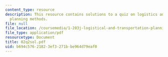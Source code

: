 ```yaml
---
content_type: resource
description: This resource contains solutions to a quiz on logistics and transportation
  planning methods.
file: null
file_location: /coursemedia/1-203j-logistical-and-transportation-planning-methods-fall-2006/b694c57621823ef3271bbe964d79eaf0_02q2sol.pdf
file_type: application/pdf
resourcetype: Document
title: 02q2sol.pdf
uid: b694c576-2182-3ef3-271b-be964d79eaf0
---
```

